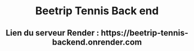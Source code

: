 <h1 align="center">Beetrip Tennis Back end</h1>
<h2 align="center">Lien du serveur Render : https://beetrip-tennis-backend.onrender.com</h2>
